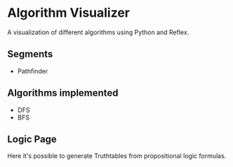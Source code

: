 # Algorithm Visualizer

A visualization of different algorithms using Python and Reflex.

## Segments

- Pathfinder

## Algorithms implemented

- DFS
- BFS

## Logic Page

Here it's possible to generate Truthtables from propositional logic formulas. 
